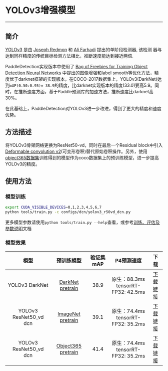 # YOLOv3增强模型

---
## 简介

[YOLOv3](https://arxiv.org/abs/1804.02767) 是由 [Joseph Redmon](https://arxiv.org/search/cs?searchtype=author&query=Redmon%2C+J) 和 [Ali Farhadi](https://arxiv.org/search/cs?searchtype=author&query=Farhadi%2C+A) 提出的单阶段检测器, 该检测
器与达到同样精度的传统目标检测方法相比，推断速度能达到接近两倍.

PaddleDetection实现版本中使用了 [Bag of Freebies for Training Object Detection Neural Networks](https://arxiv.org/abs/1902.04103v3) 中提出的图像增强和label smooth等优化方法，精度优于darknet框架的实现版本，在COCO-2017数据集上，YOLOv3(DarkNet)达到`mAP(0.50:0.95)= 38.9`的精度，比darknet实现版本的精度(33.0)要高5.9。同时，在推断速度方面，基于Paddle预测库的加速方法，推断速度比darknet高30%。

在此基础上，PaddleDetection对YOLOv3进一步改进，得到了更大的精度和速度优势。


## 方法描述

将YOLOv3骨架网络更换为ResNet50-vd，同时在最后一个Residual block中引入[Deformable convolution v2](https://arxiv.org/abs/1811.11168)(可变形卷积)替代原始卷积操作。另外，使用[object365数据集](https://www.objects365.org/download.html)训练得到的模型作为coco数据集上的预训练模型，进一步提高YOLOv3的精度。

## 使用方法

### 模型训练

```bash
export CUDA_VISIBLE_DEVICES=0,1,2,3,4,5,6,7
python tools/train.py -c configs/dcn/yolov3_r50vd_dcn.py
```

更多模型参数请使用``python tools/train.py --help``查看，或参考[训练、评估及参数说明](docs/GETTING_STARTED_cn.md)文档

### 模型效果

|           模型         |     预训练模型     |    验证集 mAP   |        P4预测速度       |                         下载                           |
| :---------------------:|:-----------------: | :-------------: | :----------------------:|:-----------------------------------------------------: |
|      YOLOv3 DarkNet    |  [DarkNet pretrain](https://paddle-imagenet-models-name.bj.bcebos.com/DarkNet53_pretrained.tar)             | 38.9 | 原生：88.3ms<br>tensorRT-FP32: 42.5ms | [下载链接](https://paddlemodels.bj.bcebos.com/object_detection/yolov3_darknet.tar) |
| YOLOv3 ResNet50_vd dcn | [ImageNet pretrain](https://paddle-imagenet-models-name.bj.bcebos.com/ResNet50_vd_pretrained.tar)           | 39.1 | 原生：74.4ms<br>tensorRT-FP32: 35.2ms | [下载链接](https://paddlemodels.bj.bcebos.com/object_detection/yolov3_r50vd_dcn_imagenet.tar) |
| YOLOv3 ResNet50_vd dcn | [Object365 pretrain](https://paddlemodels.bj.bcebos.com/object_detection/ResNet50_vd_obj365_pretrained.tar) | 41.4 | 原生：74.4ms<br>tensorRT-FP32: 35.2ms | [下载链接](https://paddlemodels.bj.bcebos.com/object_detection/yolov3_r50vd_dcn_obj365.tar) |
